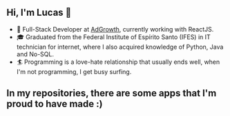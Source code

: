 ## Hi, I'm Lucas 👋


- 🔭  Full-Stack Developer at <a href="https://adgrowth.com/">AdGrowth<a/>, currently working with ReactJS.
- &#127891; Graduated from the Federal Institute of Espírito Santo (IFES) in IT technician for internet, where I also acquired knowledge of Python, Java and No-SQL.
- &#127940; Programming is a love-hate relationship that usually ends well, when I'm not programming, I get busy surfing. 

<strong><h2>In my repositories, there are some apps that I'm proud to have made :)<h2/><strong/> 
